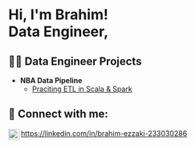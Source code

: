 <h1>Hi, I'm Brahim! <br/><a<a href="https://www.linkedin.com/in/ezzakibr/">Data Engineer</a>, </h1>

<h2>👨‍💻 Data Engineer Projects </h2>

- <b>NBA Data Pipeline</b>
  - [Praciting ETL in Scala & Spark](https://github.com/ezzakibr/nba-data-pipeline)




<h2> 🤳 Connect with me:</h2>

<img align="left" alt="JoshMadakor | LinkedIn" width="22px" src="https://cdn.jsdelivr.net/npm/simple-icons@v3/icons/linkedin.svg" /> https://linkedin.com/in/brahim-ezzaki-233030286




